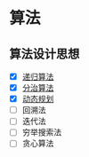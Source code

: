 # 算法

## 算法设计思想
- [X] [递归算法](./doc/01-递归算法.md)
- [X] [分治算法](./doc/02-分治算法.md)
- [X] [动态规划](./doc/03-动态规划.md)
- [ ] 回溯法
- [ ] 迭代法
- [ ] 穷举搜索法
- [ ] 贪心算法
